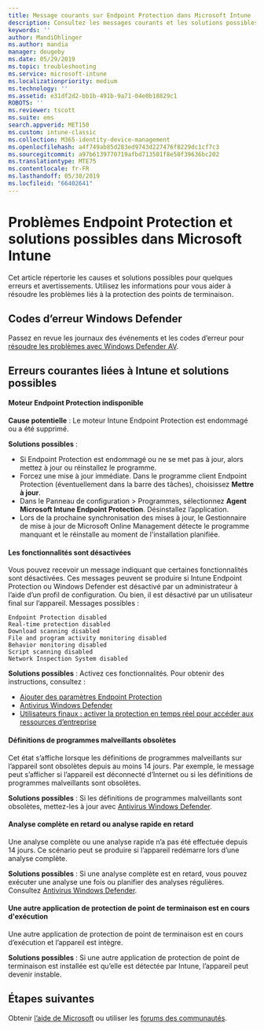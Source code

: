 ```yaml
---
title: Message courants sur Endpoint Protection dans Microsoft Intune - Azure | Microsoft Docs
description: Consultez les messages courants et les solutions possibles lorsque vous utilisez et dépannez Endpoint Protection et Windows Defender dans Microsoft Intune.
keywords: ''
author: MandiOhlinger
ms.author: mandia
manager: dougeby
ms.date: 05/29/2019
ms.topic: troubleshooting
ms.service: microsoft-intune
ms.localizationpriority: medium
ms.technology: ''
ms.assetid: e31df2d2-bb1b-491b-9a71-04e0b18829c1
ROBOTS: ''
ms.reviewer: tscott
ms.suite: ems
search.appverid: MET150
ms.custom: intune-classic
ms.collection: M365-identity-device-management
ms.openlocfilehash: a4f749ab85d283ed9743d227476f8229dc1cf7c3
ms.sourcegitcommit: a97b6139770719afbd713501f8e50f39636bc202
ms.translationtype: MTE75
ms.contentlocale: fr-FR
ms.lasthandoff: 05/30/2019
ms.locfileid: "66402641"
---
```

# <a name="endpoint-protection-issues-and-possible-solutions-in-microsoft-intune"></a>Problèmes Endpoint Protection et solutions possibles dans Microsoft Intune

Cet article répertorie les causes et solutions possibles pour quelques erreurs et avertissements. Utilisez les informations pour vous aider à résoudre les problèmes liés à la protection des points de terminaison.

## <a name="windows-defender-error-codes"></a>Codes d’erreur Windows Defender

Passez en revue les journaux des événements et les codes d’erreur pour [résoudre les problèmes avec Windows Defender AV](https://docs.microsoft.com/windows/security/threat-protection/windows-defender-antivirus/troubleshoot-windows-defender-antivirus).

## <a name="common-intune-errors-and-possible-resolutions"></a>Erreurs courantes liées à Intune et solutions possibles

#### <a name="endpoint-protection-engine-unavailable"></a>Moteur Endpoint Protection indisponible

**Cause potentielle** : Le moteur Intune Endpoint Protection est endommagé ou a été supprimé.

**Solutions possibles** :

- Si Endpoint Protection est endommagé ou ne se met pas à jour, alors mettez à jour ou réinstallez le programme.
- Forcez une mise à jour immédiate. Dans le programme client Endpoint Protection (éventuellement dans la barre des tâches), choisissez **Mettre à jour**.
- Dans le Panneau de configuration > Programmes, sélectionnez **Agent Microsoft Intune Endpoint Protection**. Désinstallez l’application.
- Lors de la prochaine synchronisation des mises à jour, le Gestionnaire de mise à jour de Microsoft Online Management détecte le programme manquant et le réinstalle au moment de l'installation planifiée.

#### <a name="features-are-disabled"></a>Les fonctionnalités sont désactivées

Vous pouvez recevoir un message indiquant que certaines fonctionnalités sont désactivées. Ces messages peuvent se produire si Intune Endpoint Protection ou Windows Defender est désactivé par un administrateur à l’aide d’un profil de configuration. Ou bien, il est désactivé par un utilisateur final sur l’appareil. Messages possibles :

`Endpoint Protection disabled`  
`Real-time protection disabled`  
`Download scanning disabled`  
`File and program activity monitoring disabled`  
`Behavior monitoring disabled`  
`Script scanning disabled`  
`Network Inspection System disabled`  

**Solutions possibles** : Activez ces fonctionnalités. Pour obtenir des instructions, consultez :

- [Ajouter des paramètres Endpoint Protection](endpoint-protection-configure.md)
- [Antivirus Windows Defender](device-restrictions-windows-10.md#windows-defender-antivirus)
- [Utilisateurs finaux : activer la protection en temps réel pour accéder aux ressources d’entreprise](/intune-user-help/turn-on-defender-windows)

#### <a name="malware-definitions-out-of-date"></a>Définitions de programmes malveillants obsolètes

Cet état s’affiche lorsque les définitions de programmes malveillants sur l’appareil sont obsolètes depuis au moins 14 jours. Par exemple, le message peut s’afficher si l’appareil est déconnecté d’Internet ou si les définitions de programmes malveillants sont obsolètes.

**Solutions possibles** : Si les définitions de programmes malveillants sont obsolètes, mettez-les à jour avec [Antivirus Windows Defender](device-restrictions-windows-10.md#windows-defender-antivirus).

#### <a name="full-scan-overdue-or-quick-scan-overdue"></a>Analyse complète en retard ou analyse rapide en retard

Une analyse complète ou une analyse rapide n’a pas été effectuée depuis 14 jours. Ce scénario peut se produire si l’appareil redémarre lors d’une analyse complète.

**Solutions possibles** : Si une analyse complète est en retard, vous pouvez exécuter une analyse une fois ou planifier des analyses régulières. Consultez [Antivirus Windows Defender](device-restrictions-windows-10.md#windows-defender-antivirus).

#### <a name="another-endpoint-protection-application-running"></a>Une autre application de protection de point de terminaison est en cours d'exécution

Une autre application de protection de point de terminaison est en cours d’exécution et l’appareil est intègre.

**Solutions possibles** : Si une autre application de protection de point de terminaison est installée est qu’elle est détectée par Intune, l’appareil peut devenir instable.

## <a name="next-steps"></a>Étapes suivantes

Obtenir [l’aide de Microsoft](get-support.md) ou utiliser les [forums des communautés](https://social.technet.microsoft.com/Forums/en-US/home?category=microsoftintune).
